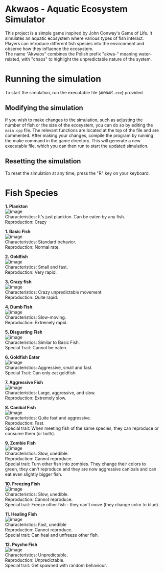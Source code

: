 # Akwaos - Aquatic Ecosystem Simulator

This project is a simple game inspired by John Conway's Game of Life. It simulates an aquatic ecosystem where various types of fish interact. Players can introduce different fish species into the environment and observe how they influence the ecosystem.
<br>
The name "Akwaos" combines the Polish prefix "akwa-" meaning water-related, with "chaos" to highlight the unpredictable nature of the system.

# Running the simulation

To start the simulation, run the executable file (`AKWAOS.exe`) provided.

## Modifying the simulation

If you wish to make changes to the simulation, such as adjusting the number of fish or the size of the ecosystem, you can do so by editing the `main.cpp` file. The relevant functions are located at the top of the file and are commented. After making your changes, compile the program by running the make command in the game directory. This will generate a new executable file, which you can then run to start the updated simulation.

## Resetting the simulation

To reset the simulation at any time, press the "R" key on your keyboard.

# Fish Species

**1. Plankton**<br>
![image](https://github.com/jotzet/Akwaos/assets/91730870/f993a129-f970-4b15-ad11-bf1b3892e747) <br>
Characteristics: It's just plankton. Can be eaten by any fish.  <br>
Reproduction: Crazy <br>


**1. Basic Fish**<br>
![image](https://github.com/jotzet/Akwaos/assets/91730870/f10290a9-4da8-41cf-883a-14daa09ec106) <br>
Characteristics: Standard behavior. <br>
Reproduction: Normal rate. <br>

**2. Goldfish** <br>
![image](https://github.com/jotzet/Akwaos/assets/91730870/6c9d6155-f4ec-41d3-99a3-3039ab39c18d)
<br>
Characteristics: Small and fast. <br>
Reproduction: Very rapid. <br>

**3. Crazy fish** <br>
![image](https://github.com/jotzet/Akwaos/assets/91730870/e2b625ed-60a3-4429-9aae-88ab011f6960)
<br>
Characteristics: Crazy unpredictable movement <br>
Reproduction: Quite rapid. <br>

**4. Dumb Fish** <br>
![image](https://github.com/jotzet/Akwaos/assets/91730870/f41de752-a738-4150-8e0c-ec6086563671)
<br>
Characteristics: Slow-moving. <br>
Reproduction: Extremely rapid. <br>

**5. Disgusting Fish** <br>
![image](https://github.com/jotzet/Akwaos/assets/91730870/310a1cde-f7bb-42ae-ad46-303f9a7826b2)
<br>
Characteristics: Similar to Basic Fish. <br>
Special Trait: Cannot be eaten. <br>

**6. Goldfish Eater** <br>
![image](https://github.com/jotzet/Akwaos/assets/91730870/aeae0e8b-77e3-4ec9-a394-1e0c4c26120e)
<br>
Characteristics: Aggressive, small and fast. <br>
Special Trait: Can only eat goldfish. <br>

**7. Aggressive Fish** <br>
![image](https://github.com/jotzet/Akwaos/assets/91730870/1e042cf1-7b1c-4b55-980b-d84b2436bf80) <br>
Characteristics: Large, aggressive, and slow. <br>
Reproduction: Extremely slow. <br>

**8. Canibal Fish** <br>
![image](https://github.com/jotzet/Akwaos/assets/91730870/0d4d5cfc-d7d6-4795-9dbd-c939d26b2f71) <br>
Characteristics: Quite fast and aggressive. <br>
Reproduction: Fast. <br>
Special trait: When meeting fish of the same species, they can reproduce or consume them (or both). <br>

**9. Zombie Fish** <br>
![image](https://github.com/jotzet/Akwaos/assets/91730870/e4a30bc8-3e38-4bff-a316-528a67b4619b)
 <br>
Characteristics: Slow, unedible. <br>
Reproduction: Cannot reproduce. <br>
Special trait: Turn other fish into zombies. They change their colors to green, they can't reproduce and they are now aggressive canibals and can eat even slightly bigger fish. <br>

**10. Freezing Fish** <br>
![image](https://github.com/jotzet/Akwaos/assets/91730870/ea9ec8d2-d3db-4c08-8e76-8f4568f7ae2f)<br>
Characteristics: Slow, unedible. <br>
Reproduction: Cannot reproduce. <br>
Special trait: Freeze other fish - they can't move (they change color to blue) <br>

**11. Healing Fish** <br>
![image](https://github.com/jotzet/Akwaos/assets/91730870/d2f6d52a-0310-402b-a5fb-d19860e91933)
 <br>
Characteristics: Fast, unedible <br>
Reproduction: Cannot reproduce. <br>
Special trait: Can heal and unfreeze other fish. <br>

**12. Psycho Fish** <br>
![image](https://github.com/jotzet/Akwaos/assets/91730870/35eb45ff-c8af-41a3-ac82-8457311aabae)<br>
Characteristics: Unpredictable. <br>
Reproduction: Unpredictable. <br>
Special trait: Get spawned with random behaviour. <br>

